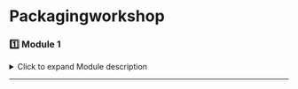 # Packagingworkshop

### 1️⃣ Module 1

<details>
<summary>Click to expand Module description</summary>

# Packaging Evolution: From Basic to 3D Integration

Packaging Course Module 1

Lesson 1
Why is packaging necessary??

![image](https://github.com/user-attachments/assets/9b72ca4f-502e-4e57-91eb-f3d8365be235)

There are two reasons for packaging as mentioned above:
1.	Protecting the devices on the die from corrosion, moisture or any physical damage.
2.	Connecting all the dies on a chip so that they can communicate.

Now as we can see there is an example given of packaging also known as the BGA package:

![image](https://github.com/user-attachments/assets/2c959b28-306d-4dbc-a9c3-86a7a6d9d4c2)
![image](https://github.com/user-attachments/assets/698a1e46-3539-496c-97c1-572a2b227c42)

If we compare it to the die next to it we can see the following:
1.	The black part of the die (right) is a part of the package and is known as the molding compound.
2.	Inside the molding compound we find the die though the placement would vary according to the size of the package.
3.	The die is typically placed on a substrate shown as green in the BGA diagram.
4.	But the die isn’t directly connected to the substrate it is attached using a film or thin layer known as the die attach.
5.	The connections or traces are like stitches with them the substrate can make connections with other dies or parts of the chip.
6.	The wire bonds are the connections from the pad/die to the substrate.
7.	As the bond moves through the traces we see at the bottom a lot of balls lining the surface which will make the connections.
This was just an example of a package but the purpose of showing this is to ensure that people know that the die will be put on a substrate which will have connections.

Basically packaging can be thought as bringing personality to the technically skilled die.

Packaging and Testing Industry

![image](https://github.com/user-attachments/assets/371c98c5-b625-49cf-94ef-7960050a5f06)

Design: The end to end creation of the chip.

Wafer Processing: The design of the chip and die is implemented on the wafer.

Package and Test: This process which we will be learning about has three parts.

a.	Wafer Testing: This is where the die coming from the foundry is tested to see whether it is good or not.
b.	Package: Then if it passes the test it is packaged.
c.	Package Test: Here the package is tested for its readiness.

Assembly: This is where the connections are made to create a system.

Integrated Device Manufacturers or IDM’s are companies that do all the three things shown in the diagram:

![image](https://github.com/user-attachments/assets/863baed6-1a97-432b-ac79-169eb9871ef2)

They design, have a foundry and they have the OSAT which is a facility where they can package and test.

OSAT – Outsourced Semiconductor Assembly and Test

Here outsourced means that the chips come from other companies.

Fabless companies make the design of the chip.

Foundry companies implement the said design on the wafer and make the wafer.

Lesson 2

![image](https://github.com/user-attachments/assets/1180acc6-bc9f-442f-96d7-4ccb8d3ba4c1)

Product Requirement

![image](https://github.com/user-attachments/assets/1b5a2a08-646e-4e21-994a-8baff9d18813)
![image](https://github.com/user-attachments/assets/97af4ef2-fbb0-4e2f-84ac-bd1f6feca93f)

Pin Count

The first thing we need to consider is the pin count as we know that we need to make connections. The speed of the connections is directly connected with the number of connections. Therefore we need to choose accordingly.

Thermal Dissipation

This is another thing we need to consider as we need to make sure that the material we have used under the chip is good. And that the dissipation of the dies is possible.
Eg: High Temp Design (+200 degrees centigrade)

For this design you cannot use substrates such as laminate you would have to use ceramics. Therefore the substrate choice is very important during thermal dissipation.

Form Factor

This decides the area of the package on the board. Like if you want to miniaturise a board then the form factor would help you fit the package in the allotted area.

Reliability and Durability

This is directly affected by the material used to make the package as all packages are made with different materials.

Cost 

This is a very important factor in any technology where it is important to minimise the cost in every possible way without reducing the quality.

Typical Package Structure

![image](https://github.com/user-attachments/assets/ebc90464-02e1-4f23-b23b-d7b926d95179)

The die sits on the carrier which could be a substrate or multiple layers. Then we need to make the connections between the carrier and the die. These are the first modality or interlayer connection known as the die-to carrier connections. The second modality or the interlayer connection is the Carrier to Board interconnection. On top of all this we put the molding compound which we saw as the black layer.

![image](https://github.com/user-attachments/assets/00d951c9-3866-4f93-bf94-a526e9a98a65)

These are some packages divided by structure:

1.	DIP – Dual Inline Packages. They are called this as we see the pins coming out of the package from the 2 sides.  The pins are mounted through holes. If the pins are only coming from one side they are called Single Inline Packages or SIP’s.

2.	Transistor Outline – TO. They are for MOSFETs.

3.	PGA – Pin Grid Array. They have pins mounted just like the DIPs but the pins are smaller and they form an array like in the BGA packages that we saw earlier. You also cover a larger area.

These are all through-hole mounting packages where you need holes to mount pins.

1.	QFN – Quad Flat No Lead. You don’t see lead and it is a flat package.

2.	QFP – Quad Flat Pin. You see the pins and lead but the pins are soldered on instead of connecting with holes.

3.	PBGA – Plastic Ball Grid Array. This is the same as the BGA package. We can see that the circles/ balls have been embossed.

4.	LGA – Len Grid Array. The balls on this are not embossed.

5.	CSP – Chip Scale Package. This package looks very similar to the BGA package but one difference is that this CSP is almost the size of the chip hence the name. This is made because of layout constraint as the board has a set area for the package.  

Lesson 3

6.	MCM -  Multi Chip Module. Here there are multiple dies in one package. An example of this is the Intel Broadwell

7.	PoP – Packages on Package where there is a package on the same kind of package like a BGA on a BGA.

8.	CoWoS is a very advanced packaging. An example is the Nvidia H100 board.

Now we can think of the materials for the carrier and there are multiple options for this.

![image](https://github.com/user-attachments/assets/9dc2d46b-cdc7-41f1-9db9-88747db34658)

Leadframe is when the die is put on metal which is the case for the DIPs and the QFNs.
Laminate which is the plastic package and it consists of many layers.
Ceramic which is the perfect carrier for high temperature requirements.
Other options are the organic RDLs, silicon and glass.

The options for the interconnections are:

1.	Wire Bond – Stitching from the pad on the die to the package substrate. An example would be the flyover.

2.	Bump/Solder – They are connected without holes. And they are underneath. An example is the subway.
 Anatomy of Packages. 

![image](https://github.com/user-attachments/assets/ce258fb6-b861-474c-95bf-2a60d42851e9)

The DIP package is shown here with 12 pins and the die is the yellow block with the wire bonds the flyover lines connected to the 12 pins. Then finally we have the molding compound shown in grey. 

The QFN package is shown here with the die attached to a leadframe using die attach but there is no lead coming out of the package. The connections are made with the wire bonds. The connections are on all four sides and there are also thermal pads visible. Now if we just make the leadframe smaller then it can become the size of the chip and work as the CSP. 

The leadframe can be sized as we want it. Finally the Quad Flat Pin is connected to a leadframe but it also has lead coming out of it as pins.

![image](https://github.com/user-attachments/assets/87f0ba50-d8fb-49cc-99f8-18513ac5adfa)
![image](https://github.com/user-attachments/assets/175fd8f0-8343-4769-a929-4007afba14af)

The difference between the two chips shown here is that in the wire bond PBGA we are connecting using the wire bonds and in the Flip Chip PBGA we flip the chip so that the connections already made on the chip can be used to make connections with other packages.
The FC – CSP or the Flip Chip CSP is very similar to the Flip Chip PBGA but the only difference is that the package size is almost as big as the die itself.

![image](https://github.com/user-attachments/assets/6d8f5883-10b9-46b4-b37d-2dbdd27b1d38)

2D: This shows the simplest multi-chip module where the dies are simply connected to the substrate. But there is a problem that if we want to connect both the dies we have to go through the whole substrate to do that.

2.1D: Now to remove the problem of the long connections between the dies we add an RDL or a redistribution layer. This allows us to make internal connections without going through the whole substrate.

Lesson 4

2.3D: Replacing the RDL with an organic interposer. The role of the interposer is to help the connections fan out the multitude of connections. The basic idea is that as the connections increase there are multiple layers needed to help fan those out.

2.5D: Replacing the organic interposer with a silicon interposer to make the connections work faster. It is called 2.5D as the dies are still not on top of each another like 3D. AN example of this is the CoWoS chip (Chip on Wafer on Substrate)

Note: The distance between the bumps is called the bump pitch.

Summary Diagram

![image](https://github.com/user-attachments/assets/c6eb06f0-c838-4e6f-9aed-1f43e9146c41)

For the 3D packaging we typically see the Flip Chip technology where multiple dies are placed on top of each other and connect through the bumps making a subway. An example is shown below.

Lesson 5

Comparison 

DIP

Pros: 
1.	Low cost
2.	Easy to assemble
3.	Durable
Cons:
1.	Less pins
2.	Big Package size
3.	Incompatibility with automated assembly
Common Applications
1.	Consumer electronics
2.	Industrial applications
3.	Legacy systems

QFN

Pros:
1.	Compact 
2.	Good thermal performance
3.	Lightweight
Cons:
1.	Hard to test pins
2.	Not easily access pins
3.	Less reparability
4.	Less input/output pins than the QFP
Common Applications
1.	Smartphone
2.	Tablet
3.	Automotive telecommunications

QFP

Pros:
1.	Higher pin density
2.	Easy to inspect
3.	Easy to solder
Cons:
1.	Pins are easily damaged
2.	Pins difficult to repair
Common Applications:
1.	Micro-controllers
2.	Micro-processors
3.	ASICs


PBGA
Pros:
1.	High Pin Count
2.	Good electrical performance
3.	Good thermal performance
Cons:
1.	Difficult to inspect
2.	Difficult to rework
3.	Limited shelf life
4.	Costlier than QFN
Common Applications
1.	High performance ICs
CSP
Pros: 
1.	Small size
2.	Higher electrical performance at low cost
Cons:
1.	Limited I/O pins
2.	Reliability issues
Common Applications
1.	Smartphones
2.	IoT
3.	Wearable devices
2.1D
Pros:
1.	Higher level of integration
2.	Better performance
3.	Power efficiency

Cons:
1.	Longer die to die connections
Common Applications
1.	Data centre chips
2.	RF wireless modules
3.	Space avionics
2.3D
Pros:
1.	Higher density of I/O pins
2.	Routing at lower cost
Cons:
1.	Reliability issues in polymer RDL
2.	Lower I/O density than 2.5D
Common Applications
1.	High performance computing segments
2.5D
Pros:
1.	High I/O throughput
2.	Heterogenous integration
3.	Lower latency
Cons:
1.	Costlier than 2.1D
2.	Reliability concerns
Common Applications
1.	Data centre GPU for AI 

Steps after product requirements

Now we will see how to design the package we have chosen. We will do this by talking about the package manufacturing, testing and then designing. This will help us by making it easier to understand the failures and success’ in packaging.

</details>

---
